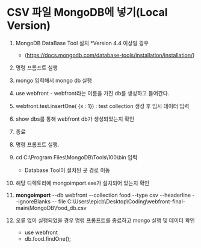 # CSV 파일 MongoDB에 넣기(Local Version)

 1. MongoDB DataBase Tool 설치 *Version 4.4 이상일 경우

    - (https://docs.mongodb.com/database-tools/installation/installation/)

 2. 명령 프롬프트 실행

 3. mongo 입력해서 mongo db 실행

 4. use webfront - webfront라는 이름을 가진 db를 생성하고 들어간다.

 5. webfront.test.insertOne( {x : 1}) : test collection 생성 후 임시 데이터 입력

 6. show dbs를 통해 webfront db가 생성되었는지 확인

 7. 종료

 8. 명령 프롬프트 실행. 

 9. cd C:\Program Files\MongoDB\Tools\100\bin  입력

    - Database Tool이 설치된 곳 경로 이동

 10. 해당 디렉토리에 mongoimport.exe가 설치되어 있는지 확인

 11. **mongoimport** --db webfront --collection food --type csv --headerline --ignoreBlanks -- file C:\Users\epicb\Desktop\Coding\webfront-final-main\MongoDB\\food_db.csv

 12. 오류 없이 실행되었을 경우 명령 프롬프트를 종료하고 mongo 실행 및 데이터 확인

     - use webfront 
     - db.food.findOne();

     
